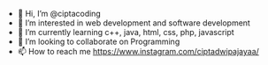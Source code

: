 - 👋 Hi, I’m @ciptacoding
- 👀 I’m interested in web development and software development
- 🌱 I’m currently learning c++, java, html, css, php, javascript
- 💞️ I’m looking to collaborate on Programming
- 📫 How to reach me https://www.instagram.com/ciptadwipajayaa/

<!---
ciptacoding/ciptacoding is a ✨ special ✨ repository because its `README.md` (this file) appears on your GitHub profile.
You can click the Preview link to take a look at your changes.
--->
